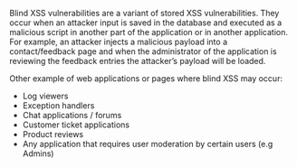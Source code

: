 Blind XSS vulnerabilities are a variant of stored XSS vulnerabilities. They occur when an attacker input is saved in the database and executed as a malicious script in another part of the application or in another application. For example, an attacker injects a malicious payload into a contact/feedback page and when the administrator of the application is reviewing the feedback entries the attacker’s payload will be loaded.

Other example of web applications or pages where blind XSS may occur:
- Log viewers
- Exception handlers
- Chat applications / forums
- Customer ticket applications
- Product reviews
- Any application that requires user moderation by certain users (e.g Admins)